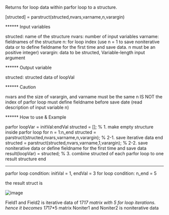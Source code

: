 Returns for loop data within parfor loop to a structure.

[structed] = parstruct(structed,nvars,varname,n,varargin)

****** Input variables

structed: name of the structure
nvars: number of input variables
varname: fieldnames of the structure
n: for loop index (use n = 1 to save noniterative data or to define fieldname for the first time and save data. n must be an positive integer)
varargin: data to be structed, Variable-length input argument


****** Output variable

structed: structed data of loopVal


****** Caution

nvars and the size of varargin, and varname must be the same
n IS NOT the index of parfor loop
must define fieldname before save date (read description of input variable n)


****** How to use & Example

parfor loopVar = initVal:endVal
    structed = [];                                                % 1. make empty structure inside parfor loop
    for n = 1:n_end
        structed = parstruct(structed,nvars,varname,n,varargin);  % 2-1. save iterative data
    end
    structed = parstruct(structed,nvars,varname,1,varargin);      % 2-2. save noniterative data or define fieldname for the first time and save data
    result(loopVar) = structed;                                   % 3. combine structed of each parfor loop to one result structure
end

-----------------------------------------------------------------
parfor loop condition: initVal = 1, endVal = 3
for loop condition: n_end = 5

the result struct is 

![image](https://user-images.githubusercontent.com/106311219/175456626-dc1a1b8f-a1a4-4fd3-9b22-6593109f17d0.png)

Field1 and Field2 is iterative data of 17*17 matrix with 5 for loop iterations. hence it becomes 17*17*5 matrix
Noniter1 and Noniter2 is noniterative data
